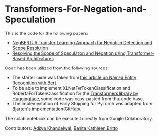# Transformers-For-Negation-and-Speculation
This is the code for the following papers:
* [NegBERT: A Transfer Learning Approach for Negation Detection and Scope Resolution](https://arxiv.org/abs/1911.04211)
* [Resolving the Scope of Speculation and Negation using Transformer-Based Architectures](https://arxiv.org/abs/2001.02885)

Code has been utilized from the following sources:
* The starter code was taken from [this article on Named Entity Recognition with Bert](https://www.depends-on-the-definition.com/named-entity-recognition-with-bert/).  
* To be able to implement XLNetForTokenClassification and RobertaForTokenClassification for the [Transformers library by Huggingface](https://github.com/huggingface/transformers), some code was copy-pasted from that code base.  
* The implementation of Early Stopping for PyTorch was adapted from [Bjarten's implementation(GitHub)](https://github.com/Bjarten/early-stopping-pytorch/blob/master/pytorchtools.py).

The colab notebook can be executed directly from Google Colaboratory.

Contributors: [Aditya Khandelwal](https://github.com/adityak6798), [Benita Kathleen Britto](https://github.com/benitakbritto)

